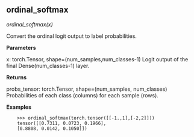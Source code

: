 ## ordinal_softmax

*ordinal_softmax(x)*

Convert the ordinal logit output to label probabilities.

**Parameters**

x: torch.Tensor, shape=(num_samples,num_classes-1)
    Logit output of the final Dense(num_classes-1) layer.

**Returns**

probs_tensor: torch.Tensor, shape=(num_samples, num_classes)
    Probabilities of each class (columns) for each
    sample (rows).

**Examples**

```
    >>> ordinal_softmax(torch.tensor([[-1.,1],[-2,2]]))
    tensor([[0.7311, 0.0723, 0.1966],
    [0.8808, 0.0142, 0.1050]])
```

